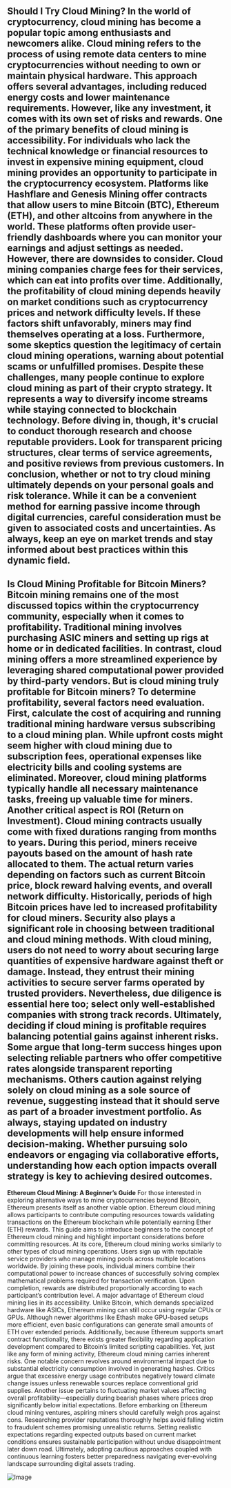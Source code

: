 **Should I Try Cloud Mining?**
In the world of cryptocurrency, cloud mining has become a popular topic among enthusiasts and newcomers alike. Cloud mining refers to the process of using remote data centers to mine cryptocurrencies without needing to own or maintain physical hardware. This approach offers several advantages, including reduced energy costs and lower maintenance requirements. However, like any investment, it comes with its own set of risks and rewards.
One of the primary benefits of cloud mining is accessibility. For individuals who lack the technical knowledge or financial resources to invest in expensive mining equipment, cloud mining provides an opportunity to participate in the cryptocurrency ecosystem. Platforms like Hashflare and Genesis Mining offer contracts that allow users to mine Bitcoin (BTC), Ethereum (ETH), and other altcoins from anywhere in the world. These platforms often provide user-friendly dashboards where you can monitor your earnings and adjust settings as needed.
However, there are downsides to consider. Cloud mining companies charge fees for their services, which can eat into profits over time. Additionally, the profitability of cloud mining depends heavily on market conditions such as cryptocurrency prices and network difficulty levels. If these factors shift unfavorably, miners may find themselves operating at a loss. Furthermore, some skeptics question the legitimacy of certain cloud mining operations, warning about potential scams or unfulfilled promises.
Despite these challenges, many people continue to explore cloud mining as part of their crypto strategy. It represents a way to diversify income streams while staying connected to blockchain technology. Before diving in, though, it's crucial to conduct thorough research and choose reputable providers. Look for transparent pricing structures, clear terms of service agreements, and positive reviews from previous customers.
In conclusion, whether or not to try cloud mining ultimately depends on your personal goals and risk tolerance. While it can be a convenient method for earning passive income through digital currencies, careful consideration must be given to associated costs and uncertainties. As always, keep an eye on market trends and stay informed about best practices within this dynamic field.
---
**Is Cloud Mining Profitable for Bitcoin Miners?**
Bitcoin mining remains one of the most discussed topics within the cryptocurrency community, especially when it comes to profitability. Traditional mining involves purchasing ASIC miners and setting up rigs at home or in dedicated facilities. In contrast, cloud mining offers a more streamlined experience by leveraging shared computational power provided by third-party vendors. But is cloud mining truly profitable for Bitcoin miners?
To determine profitability, several factors need evaluation. First, calculate the cost of acquiring and running traditional mining hardware versus subscribing to a cloud mining plan. While upfront costs might seem higher with cloud mining due to subscription fees, operational expenses like electricity bills and cooling systems are eliminated. Moreover, cloud mining platforms typically handle all necessary maintenance tasks, freeing up valuable time for miners.
Another critical aspect is ROI (Return on Investment). Cloud mining contracts usually come with fixed durations ranging from months to years. During this period, miners receive payouts based on the amount of hash rate allocated to them. The actual return varies depending on factors such as current Bitcoin price, block reward halving events, and overall network difficulty. Historically, periods of high Bitcoin prices have led to increased profitability for cloud miners.
Security also plays a significant role in choosing between traditional and cloud mining methods. With cloud mining, users do not need to worry about securing large quantities of expensive hardware against theft or damage. Instead, they entrust their mining activities to secure server farms operated by trusted providers. Nevertheless, due diligence is essential here too; select only well-established companies with strong track records.
Ultimately, deciding if cloud mining is profitable requires balancing potential gains against inherent risks. Some argue that long-term success hinges upon selecting reliable partners who offer competitive rates alongside transparent reporting mechanisms. Others caution against relying solely on cloud mining as a sole source of revenue, suggesting instead that it should serve as part of a broader investment portfolio.
As always, staying updated on industry developments will help ensure informed decision-making. Whether pursuing solo endeavors or engaging via collaborative efforts, understanding how each option impacts overall strategy is key to achieving desired outcomes.
---
**Ethereum Cloud Mining: A Beginner’s Guide**
For those interested in exploring alternative ways to mine cryptocurrencies beyond Bitcoin, Ethereum presents itself as another viable option. Ethereum cloud mining allows participants to contribute computing resources towards validating transactions on the Ethereum blockchain while potentially earning Ether (ETH) rewards. This guide aims to introduce beginners to the concept of Ethereum cloud mining and highlight important considerations before committing resources.
At its core, Ethereum cloud mining works similarly to other types of cloud mining operations. Users sign up with reputable service providers who manage mining pools across multiple locations worldwide. By joining these pools, individual miners combine their computational power to increase chances of successfully solving complex mathematical problems required for transaction verification. Upon completion, rewards are distributed proportionally according to each participant’s contribution level.
A major advantage of Ethereum cloud mining lies in its accessibility. Unlike Bitcoin, which demands specialized hardware like ASICs, Ethereum mining can still occur using regular CPUs or GPUs. Although newer algorithms like Ethash make GPU-based setups more efficient, even basic configurations can generate small amounts of ETH over extended periods. Additionally, because Ethereum supports smart contract functionality, there exists greater flexibility regarding application development compared to Bitcoin’s limited scripting capabilities.
Yet, just like any form of mining activity, Ethereum cloud mining carries inherent risks. One notable concern revolves around environmental impact due to substantial electricity consumption involved in generating hashes. Critics argue that excessive energy usage contributes negatively toward climate change issues unless renewable sources replace conventional grid supplies. Another issue pertains to fluctuating market values affecting overall profitability—especially during bearish phases where prices drop significantly below initial expectations.
Before embarking on Ethereum cloud mining ventures, aspiring miners should carefully weigh pros against cons. Researching provider reputations thoroughly helps avoid falling victim to fraudulent schemes promising unrealistic returns. Setting realistic expectations regarding expected outputs based on current market conditions ensures sustainable participation without undue disappointment later down road. Ultimately, adopting cautious approaches coupled with continuous learning fosters better preparedness navigating ever-evolving landscape surrounding digital assets trading.


![Image](https://github.com/user-attachments/assets/d7419ec9-dc67-403f-bf28-8faea5f1f74f)